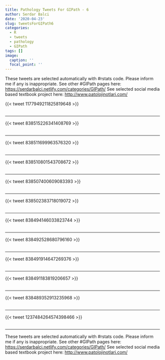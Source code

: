 ```yaml
---
title: Pathology Tweets For GIPath - 6
author: Serdar Balci
date: '2020-04-23'
slug: tweetsForGIPath6
categories:
  - R
  - tweets
  - pathology
  - GIPath
tags: []
image:
  caption: ''
  focal_point: ''
---
```



These tweets are selected automatically with #rstats code. Please inform me if any is inappropriate.
See other #GIPath pages here: https://serdarbalci.netlify.com/categories/GIPath/ 
See selected social media based textbook project here: http://www.patolojinotlari.com/

{{< tweet 1177949211825819648 >}}
<br>
<br>
<hr>
{{< tweet 838515226341408769 >}}
<br>
<br>
<hr>
{{< tweet 838511699963576320 >}}
<br>
<br>
<hr>
{{< tweet 838510801543708672 >}}
<br>
<br>
<hr>
{{< tweet 838507400609083393 >}}
<br>
<br>
<hr>
{{< tweet 838502383718019072 >}}
<br>
<br>
<hr>
{{< tweet 838494146033823744 >}}
<br>
<br>
<hr>
{{< tweet 838492528680796160 >}}
<br>
<br>
<hr>
{{< tweet 838491914647269376 >}}
<br>
<br>
<hr>
{{< tweet 838491183819206657 >}}
<br>
<br>
<hr>
{{< tweet 838489352913235968 >}}
<br>
<br>
<hr>
{{< tweet 1237484264574398466 >}}
<br>
<br>
<hr>


These tweets are selected automatically with #rstats code. Please inform me if any is inappropriate.
See other #GIPath pages here: https://serdarbalci.netlify.com/categories/GIPath/ 
See selected social media based textbook project here: http://www.patolojinotlari.com/
